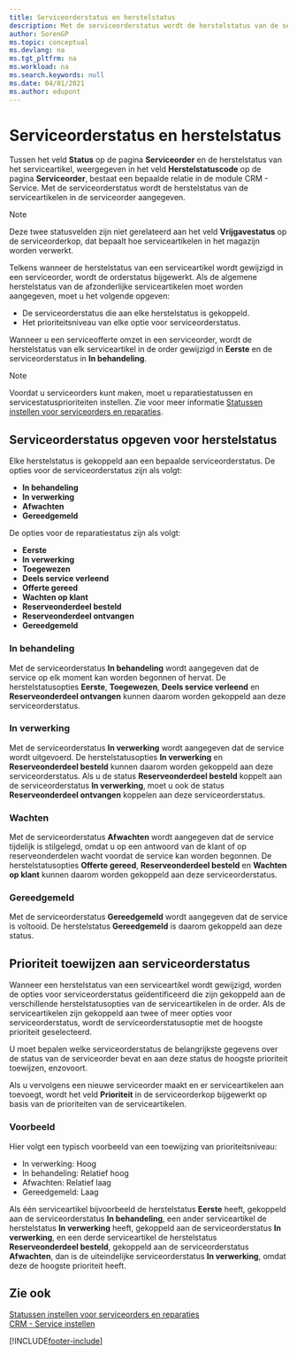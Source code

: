 ```yaml
---
title: Serviceorderstatus en herstelstatus
description: Met de serviceorderstatus wordt de herstelstatus van de serviceartikelen in de serviceorder aangegeven.
author: SorenGP
ms.topic: conceptual
ms.devlang: na
ms.tgt_pltfrm: na
ms.workload: na
ms.search.keywords: null
ms.date: 04/01/2021
ms.author: edupont
---
```

# <a name="service-order-status-and-repair-status"></a>Serviceorderstatus en herstelstatus

Tussen het veld **Status** op de pagina **Serviceorder** en de herstelstatus van het serviceartikel, weergegeven in het veld **Herstelstatuscode** op de pagina **Serviceorder**, bestaat een bepaalde relatie in de module CRM - Service. Met de serviceorderstatus wordt de herstelstatus van de serviceartikelen in de serviceorder aangegeven.  

> [!NOTE]  
> Deze twee statusvelden zijn niet gerelateerd aan het veld **Vrijgavestatus** op de serviceorderkop, dat bepaalt hoe serviceartikelen in het magazijn worden verwerkt.  

Telkens wanneer de herstelstatus van een serviceartikel wordt gewijzigd in een serviceorder, wordt de orderstatus bijgewerkt. Als de algemene herstelstatus van de afzonderlijke serviceartikelen moet worden aangegeven, moet u het volgende opgeven:  

* De serviceorderstatus die aan elke herstelstatus is gekoppeld.  
* Het prioriteitsniveau van elke optie voor serviceorderstatus.  

Wanneer u een serviceofferte omzet in een serviceorder, wordt de herstelstatus van elk serviceartikel in de order gewijzigd in **Eerste** en de serviceorderstatus in **In behandeling**.  

> [!NOTE]
> Voordat u serviceorders kunt maken, moet u reparatiestatussen en servicestatusprioriteiten instellen. Zie voor meer informatie [Statussen instellen voor serviceorders en reparaties](service-order-repair-status.md).

## <a name="specifying-service-order-status-for-repair-status"></a>Serviceorderstatus opgeven voor herstelstatus

Elke herstelstatus is gekoppeld aan een bepaalde serviceorderstatus. De opties voor de serviceorderstatus zijn als volgt:

* **In behandeling**
* **In verwerking**
* **Afwachten**
* **Gereedgemeld**

De opties voor de reparatiestatus zijn als volgt:

* **Eerste**
* **In verwerking**
* **Toegewezen**
* **Deels service verleend**
* **Offerte gereed**
* **Wachten op klant**
* **Reserveonderdeel besteld**
* **Reserveonderdeel ontvangen**
* **Gereedgemeld**  

### <a name="pending"></a>In behandeling

Met de serviceorderstatus **In behandeling** wordt aangegeven dat de service op elk moment kan worden begonnen of hervat. De herstelstatusopties **Eerste**, **Toegewezen**, **Deels service verleend** en **Reserveonderdeel ontvangen** kunnen daarom worden gekoppeld aan deze serviceorderstatus.  

### <a name="in-process"></a>In verwerking

Met de serviceorderstatus **In verwerking** wordt aangegeven dat de service wordt uitgevoerd. De herstelstatusopties **In verwerking** en **Reserveonderdeel besteld** kunnen daarom worden gekoppeld aan deze serviceorderstatus. Als u de status **Reserveonderdeel besteld** koppelt aan de serviceorderstatus **In verwerking**, moet u ook de status **Reserveonderdeel ontvangen** koppelen aan deze serviceorderstatus.  

### <a name="on-hold"></a>Wachten

Met de serviceorderstatus **Afwachten** wordt aangegeven dat de service tijdelijk is stilgelegd, omdat u op een antwoord van de klant of op reserveonderdelen wacht voordat de service kan worden begonnen. De herstelstatusopties **Offerte gereed**, **Reserveonderdeel besteld** en **Wachten op klant** kunnen daarom worden gekoppeld aan deze serviceorderstatus.  

### <a name="finished"></a>Gereedgemeld

Met de serviceorderstatus **Gereedgemeld** wordt aangegeven dat de service is voltooid. De herstelstatus **Gereedgemeld** is daarom gekoppeld aan deze status.  

## <a name="assigning-priority-to-service-order-status"></a>Prioriteit toewijzen aan serviceorderstatus

Wanneer een herstelstatus van een serviceartikel wordt gewijzigd, worden de opties voor serviceorderstatus geïdentificeerd die zijn gekoppeld aan de verschillende herstelstatusopties van de serviceartikelen in de order. Als de serviceartikelen zijn gekoppeld aan twee of meer opties voor serviceorderstatus, wordt de serviceorderstatusoptie met de hoogste prioriteit geselecteerd.  

U moet bepalen welke serviceorderstatus de belangrijkste gegevens over de status van de serviceorder bevat en aan deze status de hoogste prioriteit toewijzen, enzovoort.  

Als u vervolgens een nieuwe serviceorder maakt en er serviceartikelen aan toevoegt, wordt het veld **Prioriteit** in de serviceorderkop bijgewerkt op basis van de prioriteiten van de serviceartikelen.  

### <a name="example"></a>Voorbeeld

Hier volgt een typisch voorbeeld van een toewijzing van prioriteitsniveau:  

* In verwerking: Hoog  
* In behandeling: Relatief hoog  
* Afwachten: Relatief laag  
* Gereedgemeld: Laag  

Als één serviceartikel bijvoorbeeld de herstelstatus **Eerste** heeft, gekoppeld aan de serviceorderstatus **In behandeling**, een ander serviceartikel de herstelstatus **In verwerking** heeft, gekoppeld aan de serviceorderstatus **In verwerking**, en een derde serviceartikel de herstelstatus **Reserveonderdeel besteld**, gekoppeld aan de serviceorderstatus **Afwachten**, dan is de uiteindelijke serviceorderstatus **In verwerking**, omdat deze de hoogste prioriteit heeft.  

## <a name="see-also"></a>Zie ook

[Statussen instellen voor serviceorders en reparaties](service-order-repair-status.md)  
[CRM - Service instellen](service-setup-service.md)  


[!INCLUDE[footer-include](includes/footer-banner.md)]
